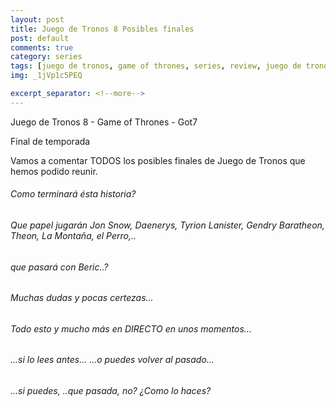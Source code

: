 ```yaml
---
layout: post
title: Juego de Tronos 8 Posibles finales
post: default
comments: true
category: series
tags: [juego de tronos, game of thrones, series, review, juego de tronos 8, final game of thrones]
img: _1jVp1c5PEQ

excerpt_separator: <!--more-->
---
```


Juego de Tronos 8 - Game of Thrones - Got7

Final de temporada

Vamos a comentar TODOS los posibles finales de Juego de Tronos que hemos podido reunir.


<!--more-->


###### Como terminará ésta historia?
###### Que papel jugarán Jon Snow, Daenerys, Tyrion Lanister, Gendry Baratheon, Theon, La Montaña, el Perro,..

###### que pasará con Beric..?

###### Muchas dudas y pocas certezas...

###### Todo esto y mucho más en DIRECTO en unos momentos...
###### ...si lo lees antes... ...o puedes volver al pasado...
###### ...si puedes, ..que pasada, no? ¿Como lo haces?